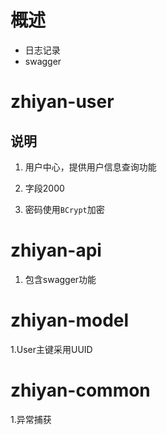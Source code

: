 # 概述

- 日志记录
- swagger

# zhiyan-user

## 说明

1. 用户中心，提供用户信息查询功能

2. 字段2000

3. 密码使用`BCrypt`加密

# zhiyan-api

1. 包含swagger功能

# zhiyan-model
1.User主键采用UUID

# zhiyan-common
1.异常捕获